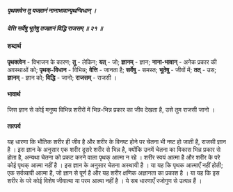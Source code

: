 ##### पृथक्त्वेन तु यज्ज्ञानं नानाभावान्पृथग्विधान् ।
##### वेत्ति सर्वेषु भूतेषु तज्ज्ञानं विद्धि राजसम् ॥ २१ ॥

#### शब्दार्थ

**पृथक्त्वेन** - विभाजन के कारण; **तु** - लेकिन; **यत्** - जो; **ज्ञानम्** - ज्ञान; **नाना-भावान्** - अनेक प्रकार की अवस्थाओं को; **पृथक्-विधान** - विभिन्न; **वेत्ति** - जानता है; **सर्वेषु** - समस्त; **भूतेषु** - जीवों में; **तत्** - उस; **ज्ञानम्** - ज्ञान को; **विद्धि** - जानो; **राजसम्** - राजसी ।

#### भावार्थ

जिस ज्ञान से कोई मनुष्य विभिन्न शरीरों में भिन्न-भिन्न प्रकार का जीव देखता है, उसे तुम राजसी जानो ।

#### तात्पर्य

यह धारणा कि भौतिक शरीर ही जीव है और शरीर के विनष्ट होने पर चेतना भी नष्ट हो जाती है, राजसी ज्ञान है । इस ज्ञान के अनुसार एक शरीर दूसरे शरीर से भिन्न है, क्योंकि उनमें चेतना का विकास भिन्न प्रकार से होता है, अन्यथा चेतना को प्रकट करने वाला पृथक् आत्मा न रहे । शरीर स्वयं आत्मा है और शरीर के परे कोई पृथक् आत्मा नहीं है । इस ज्ञान के अनुसार चेतना अस्थायी है । या यह कि पृथक आत्माएँ नहीं होती; एक सर्वव्यापी आत्मा है, जो ज्ञान से पूर्ण है और यह शरीर क्षणिक अज्ञानता का प्रकाश है । या यह कि इस शरीर के परे कोई विशेष जीवात्मा या परम आत्मा नहीं है । ये सब धारणाएँ रजोगुण से उत्पन्न हैं ।